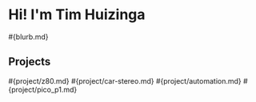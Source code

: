 # Hi! I'm Tim Huizinga
#{blurb.md}

## Projects
#{project/z80.md}
#{project/car-stereo.md}
#{project/automation.md}
#{project/pico_p1.md}
